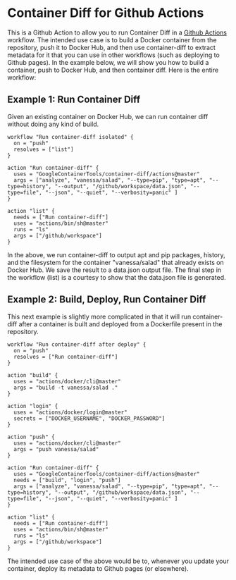 # Container Diff for Github Actions

This is a Github Action to allow you to run Container Diff in a 
[Github Actions](https://help.github.com/articles/about-github-actions/#about-github-actions)
workflow. The intended use case is to build a Docker container from the repository,
push it to Docker Hub, and then use container-diff to extract metadata for it that
you can use in other workflows (such as deploying to Github pages). In
the example below, we will show you how to build a container, push
to Docker Hub, and then container diff.  Here is the entire workflow:

## Example 1: Run Container Diff

Given an existing container on Docker Hub, we can run container diff
without doing any kind of build.

```
workflow "Run container-diff isolated" {
  on = "push"
  resolves = ["list"]
}

action "Run container-diff" {
  uses = "GoogleContainerTools/container-diff/actions@master"
  args = ["analyze", "vanessa/salad", "--type=pip", "type=apt", "--type=history", "--output", "/github/workspace/data.json", "--type=file", "--json", "--quiet", "--verbosity=panic" ]
}

action "list" {
  needs = ["Run container-diff"]
  uses = "actions/bin/sh@master"
  runs = "ls"
  args = ["/github/workspace"]
}
```

In the above, we run container-diff to output apt and pip packages, history,
and the filesystem for the container "vanessa/salad" that already exists on
Docker Hub. We save the result to a data.json output file. The final step in 
the workflow (list) is a courtesy to show that the data.json file is generated.

## Example 2: Build, Deploy, Run Container Diff

This next example is slightly more complicated in that it will run container-diff
after a container is built and deployed from a Dockerfile present in the repository.

```
workflow "Run container-diff after deploy" {
  on = "push"
  resolves = ["Run container-diff"]
}

action "build" {
  uses = "actions/docker/cli@master"
  args = "build -t vanessa/salad ."
}

action "login" {
  uses = "actions/docker/login@master"
  secrets = ["DOCKER_USERNAME", "DOCKER_PASSWORD"]
}

action "push" {
  uses = "actions/docker/cli@master"
  args = "push vanessa/salad"
}

action "Run container-diff" {
  uses = "GoogleContainerTools/container-diff/actions@master"
  needs = ["build", "login", "push"]
  args = ["analyze", "vanessa/salad", "--type=pip", "type=apt", "--type=history", "--output", "/github/workspace/data.json", "--type=file", "--json", "--quiet", "--verbosity=panic" ]
}

action "list" {
  needs = ["Run container-diff"]
  uses = "actions/bin/sh@master"
  runs = "ls"
  args = ["/github/workspace"]
}
```

The intended use case of the above would be to, whenever you update your
container, deploy its metadata to Github pages (or elsewhere).

